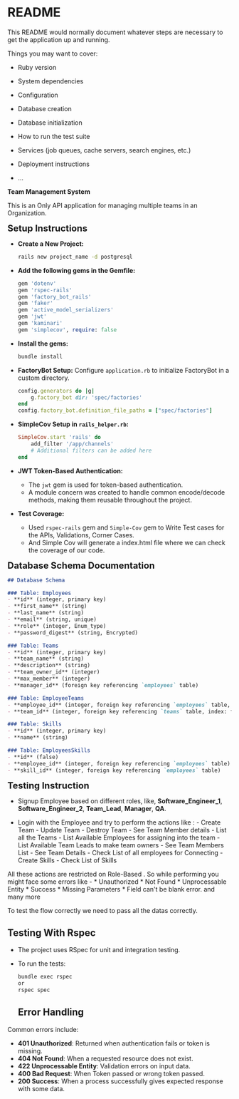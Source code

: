 # README

This README would normally document whatever steps are necessary to get the
application up and running.

Things you may want to cover:

* Ruby version

* System dependencies

* Configuration

* Database creation

* Database initialization

* How to run the test suite

* Services (job queues, cache servers, search engines, etc.)

* Deployment instructions

* ...

<strong>Team Management System</strong>

This is an Only API application for managing multiple teams in an Organization.

<strong style="font-size: 20px;">Setup Instructions</strong>

* **Create a New Project:** 
    ```bash
    rails new project_name -d postgresql
    ```

* **Add the following gems in the Gemfile:**
    ```ruby
    gem 'dotenv'
    gem 'rspec-rails'
    gem 'factory_bot_rails'
    gem 'faker'
    gem 'active_model_serializers'
    gem 'jwt'
    gem 'kaminari'
    gem 'simplecov', require: false
    ```

* **Install the gems:**
    ```bash
    bundle install
    ```

* **FactoryBot Setup:** 
    Configure `application.rb` to initialize FactoryBot in a custom directory.
    ```ruby
    config.generators do |g|
        g.factory_bot dir: 'spec/factories'
    end
    config.factory_bot.definition_file_paths = ["spec/factories"]
    ```

* **SimpleCov Setup in `rails_helper.rb`:**
    ```ruby
    SimpleCov.start 'rails' do
        add_filter '/app/channels'
        # Additional filters can be added here
    end
    ```

* **JWT Token-Based Authentication:**
    - The `jwt` gem is used for token-based authentication.
    - A module concern was created to handle common encode/decode methods, making them reusable throughout the project.

* **Test Coverage:**
    - Used `rspec-rails` gem and `Simple-Cov` gem to Write Test cases for the APIs, Validations, Corner Cases.
    - And Simple Cov will generate a index.html file where we can check the coverage of our code.

<strong style="font-size: 20px;">Database Schema Documentation</strong>

```markdown
## Database Schema

### Table: Employees
- **id** (integer, primary key)
- **first_name** (string)
- **last_name** (string)
- **email** (string, unique)
- **role** (integer, Enum_type)
- **password_digest** (string, Encrypted)

### Table: Teams
- **id** (integer, primary key)
- **team_name** (string)
- **description** (string)
- **team_owner_id** (integer)
- **max_member** (integer)
- **manager_id** (foreign key referencing `employees` table)

### Table: EmployeeTeams
- **employee_id** (integer, foreign key referencing `employees` table, index: for querying employees quickly.)
- **team_id** (integer, foreign key referencing `teams` table, index: for quering employee teams)

### Table: Skills
- **id** (integer, primary key)
- **name** (string)

### Table: EmployeesSkills
- **id** (false)
- **employee_id** (integer, foreign key referencing `employees` table)
- **skill_id** (integer, foreign key referencing `employees` table)
`````

<strong style="font-size: 20px;">Testing Instruction</strong>

* Signup Employee based on different roles, like, **Software_Engineer_1**, **Software_Engineer_2**,
    **Team_Lead**, **Manager**, **QA**.

* Login with the Employee and try to perform the actions like : 
        - Create Team
        - Update Team
        - Destroy Team
        - See Team Member details
        - List all the Teams
        - List Available Employees for assigning into the team
        - List Available Team Leads to make team owners
        - See Team Members List
        - See Team Details
        - Check List of all employees for Connecting
        - Create Skills
        - Check List of Skills

All these actions are restricted on Role-Based . So while performing you might face some errors like -
        * Unauthorized
        * Not Found
        * Unprocessable Entity
        * Success
        * Missing Parameters
        * Field can't be blank error. and many more

To test the flow correctly we need to pass all the datas correctly.

## Testing With Rspec

- The project uses RSpec for unit and integration testing.
- To run the tests:
  ```bash
  bundle exec rspec 
  or
  rspec spec
  ```

  ## Error Handling

Common errors include:
- **401 Unauthorized**: Returned when authentication fails or token is missing.
- **404 Not Found**: When a requested resource does not exist.
- **422 Unprocessable Entity**: Validation errors on input data.
- **400 Bad Request**: When Token passed or wrong token passed.
- **200 Success**: When a process successfully gives expected response with some data.